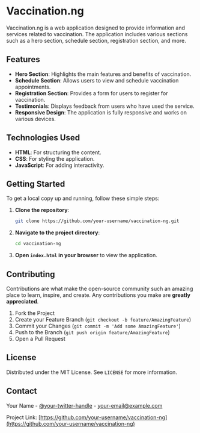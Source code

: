 # Vaccination.ng

Vaccination.ng is a web application designed to provide information and services related to vaccination. The application includes various sections such as a hero section, schedule section, registration section, and more.

## Features

- **Hero Section**: Highlights the main features and benefits of vaccination.
- **Schedule Section**: Allows users to view and schedule vaccination appointments.
- **Registration Section**: Provides a form for users to register for vaccination.
- **Testimonials**: Displays feedback from users who have used the service.
- **Responsive Design**: The application is fully responsive and works on various devices.

## Technologies Used

- **HTML**: For structuring the content.
- **CSS**: For styling the application.
- **JavaScript**: For adding interactivity.

## Getting Started

To get a local copy up and running, follow these simple steps:

1. **Clone the repository**:
    ```sh
    git clone https://github.com/your-username/vaccination-ng.git
    ```

2. **Navigate to the project directory**:
    ```sh
    cd vaccination-ng
    ```

3. **Open `index.html` in your browser** to view the application.

## Contributing

Contributions are what make the open-source community such an amazing place to learn, inspire, and create. Any contributions you make are **greatly appreciated**.

1. Fork the Project
2. Create your Feature Branch (`git checkout -b feature/AmazingFeature`)
3. Commit your Changes (`git commit -m 'Add some AmazingFeature'`)
4. Push to the Branch (`git push origin feature/AmazingFeature`)
5. Open a Pull Request

## License

Distributed under the MIT License. See `LICENSE` for more information.

## Contact

Your Name - [@your-twitter-handle](https://twitter.com/your-twitter-handle) - your-email@example.com

Project Link: [https://github.com/your-username/vaccination-ng](https://github.com/your-username/vaccination-ng)